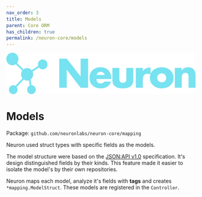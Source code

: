 ```yaml
---
nav_order: 3
title: Models
parent: Core ORM
has_children: true
permalink: /neuron-core/models
---
```


![Logo](/assets/img/logo.svg)

# Models

Package: `github.com/neuronlabs/neuron-core/mapping`

Neuron used struct types with specific fields as the models. 

The model structure were based on the [JSON:API v1.0](https://jsonapi.org) specification. It's design distinguished fields by their kinds. This feature made it easier to isolate the model's by their own repositories.

Neuron maps each model, analyze it's fields with **tags** and creates `*mapping.ModelStruct`. These models are registered in the `Controller`.
